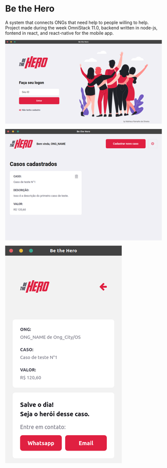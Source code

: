 # Be the Hero
A system that connects ONGs that need help to people willing to help. Project made during the week OmniStack 11.0, backend written in node-js, fontend in react, and react-native for the mobile app.

![](/screenshots/home.png)

![](/screenshots/ong.png)

![](/screenshots/mobile.png)
